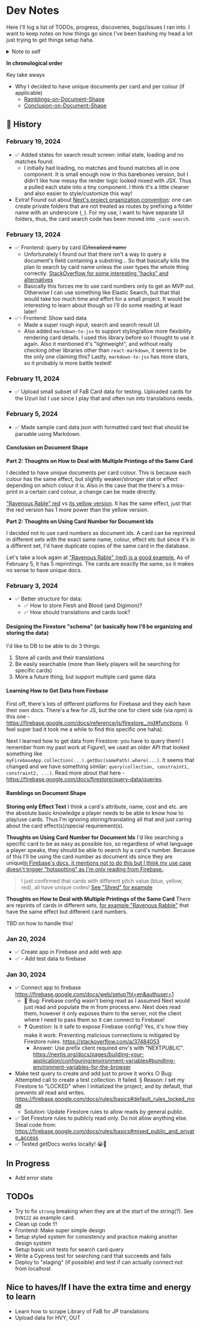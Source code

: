 # Dev Notes

Here I'll log a list of TODOs, progress, discoveries, bugs/issues I ran into. I want to keep notes on how things go since I've been bashing my head a lot just trying to get things setup haha.

<details>
<summary>Note to self</summary>

It's been ~5months since I coded, plus it's my first time setting up Next and Firestore. Be gentle and learn slowly! (Try to not pull your hair out too!)

</details>

**In chronological order**

Key take aways

- Why I decided to have unique documents per card and per colour (if applicable)
  - [Ramblings-on-Document-Shape](#Ramblings-on-Document-Shape)
  - [Conclusion-on-Document-Shape](#Conclusion-on-Document-Shape)

## 📜 History

### February 19, 2024

- ✅ Added states for search result screen: initial state, loading and no matches found.
  - I initially had loading, no matches and found matches all in one component. It is small enough now in this barebones version, but I didn't like how messy the render logic looked mixed with JSX. Thus a pulled each state into a tiny component. I think it's a little cleaner and also easier to style/customize this way!
- Extra! Found out about [Next's project organization convention](https://nextjs.org/docs/app/building-your-application/routing/colocation#project-organization-features): one can create private folders that are not treated as routes by prefixing a folder name with an underscore (`_`). For my use, I want to have separate UI folders, thus, the card search code has been moved into `_card-search`.

### February 13, 2024

- ✅ Frontend: query by card ID~~/localized name~~
  - Unfortunately I found out that there isn't a way to query a document's field containing a substring... So that basically kills the plan to search by card name unless the user types the whole thing correctly. [StackOverflow for some interesting "hacks" and alternatives](https://stackoverflow.com/questions/46568142/google-firestore-query-on-substring-of-a-property-value-text-search)
  - Basically this forces me to use card numbers only to get an MVP out. Otherwise I can use something like Elastic Search, but that that would take too much time and effort for a small project. It would be interesting to learn about though so I'll do some reading at least later!
- ✅- Frontend: Show said data
  - Made a super rough input, search and search result UI.
  - Also added `markdown-to-jsx` to support styling/allow more flexibility rendering card details. I used this library before so I thought to use it again. Also it mentioned it's "lightweight", and without really checking other libraries other than `react-markdown`, it seems to be the only one claiming this? Lastly, `markdown-to-jsx` has more stars, so it probably is more battle tested!

### February 11, 2024

- ✅ Upload small subset of FaB Card data for testing. Uploaded cards for the Uzuri list I use since I play that and often run into translations needs.

### February 5, 2024

- ✅ Made sample card data json with formatted card text that should be parsable using Markdown.

#### Conclusion on Document Shape

**Part 2: Thoughts on How to Deal with Multiple Printings of the Same Card**

I decided to have unique documents per card colour. This is because each colour has the same effect, but slightly weaker/stronger stat or effect depending on which colour it is. Also in the case that the there's a miss-print in a certain card colour, a change can be made directly.

["Ravenous Rable" red](https://fabrary.net/cards/ravenous-rabble-red) vs [its yellow version](https://fabrary.net/cards/ravenous-rabble-yellow). It has the same effect, just that the red version has 1 more power than the yellow version.

**Part 2: Thoughts on Using Card Number for Document Ids**

I decided not to use card numbers as document ids. A card can be reprinted in different sets with the exact same name, colour, effect etc but since it's in a different set, I'd have duplicate copies of the same card in the database.

Let's take a look again at ["Ravenous Rable" (red) is a good example.](https://fabrary.net/cards/ravenous-rabble-red) As of February 5, it has 5 reprintings. The cards are exactly the same, so it makes no sense to have unique docs.

### February 3, 2024

- ✅ Better structure for data:
  - ✅ How to store Flesh and Blood (and Digimon)?
  - ✅ How should translations and cards look?

#### Designing the Firestore "schema" (or basically how I'll be organizing and storing the data)

I'd like to DB to be able to do 3 things:

1. Store all cards and their translations
2. Be easily searchable (more than likely players will be searching for specific cards)
3. More a future thing, but support multiple card game data

#### Learning How to Get Data from Firebase

First off, there's lots of different platforms for Firebase and they each have their own docs. There's a few for JS, but the one for client side (via npm) is this one - https://firebase.google.com/docs/reference/js/firestore_.md#functions. (I feel super bad it took me a while to find this specific one haha).

Next I learned how to get data from Firestore: you have to query them! I remember from my past work at Figure1, we used an older API that looked something like `myFirebaseApp.collection(...).getDoc(somePath).where(...)`. It seems that changed and we have something similar: `query(collection, constraint1, constraint2, ...)`. Read more about that here - https://firebase.google.com/docs/firestore/query-data/queries.

#### Ramblings on Document Shape

**Storing only Effect Text**
I think a card's attribute, name, cost and etc. are the absolute basic knowledge a player needs to be able to know how to play/use cards. Thus I'm ignoring storing/translating all that and just caring about the card effect(s)/special requirement(s).

**Thoughts on Using Card Number for Document Ids**
I'd like searching a specific card to be as easy as possible too, so regardless of what language a player speaks, they should be able to search by a card's number. Because of this I'll be using the card number as document ids since they are unique[In Firebase's docs, it mentions not to do this but I think my use case doesn't trigger "hotspotting" as I'm only reading from Firebase.](https://firebase.google.com/docs/firestore/best-practices#document_ids).

> I just confirmed that cards with different pitch value (blue, yellow, red), all have unique codes! [See "Shred" for example](https://fabrary.net/cards/shred-red)

**Thoughts on How to Deal with Multiple Printings of the Same Card**
There are reprints of cards in different sets, [for example "Ravenous Rabble"](https://fabrary.net/cards/ravenous-rabble-red) that have the same effect but different card numbers.

TBD on how to handle this!

### Jan 20, 2024

- ✅ Create app in Firebase and add web app
- ✅ - Add test data to firebase

### Jan 30, 2024

- ✅ Connect app to firebase https://firebase.google.com/docs/web/setup?hl=en&authuser=1
  - 🐛 Bug: Firebase config wasn't being read as I assumed Next would just read and populate the m from process.env. Next does read them, however it only exposes them to the server, not the client where I need to pass them so it can connect to Firebase!
  - ❓ Question: Is it safe to expose Firebase config? Yes, it's how they make it work. Preventing malicious connections is mitigated by Firestore rules. https://stackoverflow.com/a/37484053
    - Answer: Use prefix client required env's with "NEXT*PUBLIC*". https://nextjs.org/docs/pages/building-your-application/configuring/environment-variables#bundling-environment-variables-for-the-browser
- Make test query to create and add just to prove it works
  ○ Bug: Attempted call to create a test collection. It failed.
  § Reason: I set my Firestore to "LOCKED" when I initialized the project, and by default, that prevents all read and writes. https://firebase.google.com/docs/rules/basics#default_rules_locked_mode
  - Solution: Update Firestore rules to allow reads by general public.
- ✅ Set Firestore rules to publicly read only. Do not allow anything else. Steal code from: https://firebase.google.com/docs/rules/basics#mixed_public_and_private_access
- ✅ Tested getDocs works locally! 😭🥳

## In Progress

- Add error state

## TODOs

- Try to fix `strong` breaking when they are at the start of the string(?). See `DYN122` as example card.
- Clean up code !!!
- Frontend: Make super simple design
- Setup styled system for consistency and practice making another design system
- Setup basic unit tests for search card query
- Write a Cypress test for searching card that succeeds and fails
- Deploy to "staging" (if possible) and test if can actually connect not from localhost

## Nice to haves/If I have the extra time and energy to learn

- Learn how to scrape Library of FaB for JP translations
- Upload data for HVY, OUT
